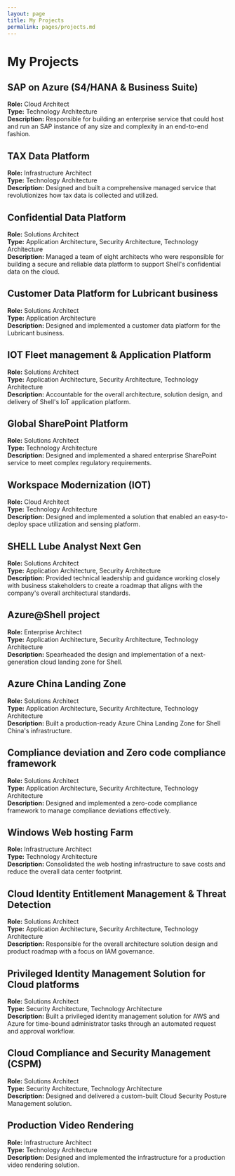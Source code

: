 ```yaml
---
layout: page
title: My Projects
permalink: pages/projects.md
---
```


# My Projects

## SAP on Azure (S4/HANA & Business Suite)
**Role:** Cloud Architect  
**Type:** Technology Architecture  
**Description:** Responsible for building an enterprise service that could host and run an SAP instance of any size and complexity in an end-to-end fashion.

## TAX Data Platform
**Role:** Infrastructure Architect  
**Type:** Technology Architecture  
**Description:** Designed and built a comprehensive managed service that revolutionizes how tax data is collected and utilized.

## Confidential Data Platform
**Role:** Solutions Architect  
**Type:** Application Architecture, Security Architecture, Technology Architecture  
**Description:** Managed a team of eight architects who were responsible for building a secure and reliable data platform to support Shell's confidential data on the cloud.

## Customer Data Platform for Lubricant business
**Role:** Solutions Architect  
**Type:** Application Architecture  
**Description:** Designed and implemented a customer data platform for the Lubricant business.

## IOT Fleet management & Application Platform
**Role:** Solutions Architect  
**Type:** Application Architecture, Security Architecture, Technology Architecture  
**Description:** Accountable for the overall architecture, solution design,  and delivery of Shell's IoT application platform.

## Global SharePoint Platform
**Role:** Solutions Architect  
**Type:** Technology Architecture  
**Description:** Designed and implemented a shared enterprise SharePoint service to meet complex regulatory requirements.

## Workspace Modernization (IOT)
**Role:** Cloud Architect  
**Type:** Technology Architecture  
**Description:** Designed and implemented a solution that enabled an easy-to-deploy space utilization and sensing platform.

## SHELL Lube Analyst Next Gen
**Role:** Solutions Architect  
**Type:** Application Architecture, Security Architecture  
**Description:** Provided technical leadership and guidance working closely with business stakeholders to create a roadmap that aligns with the company's overall architectural standards.

## Azure@Shell project
**Role:** Enterprise Architect  
**Type:** Application Architecture, Security Architecture, Technology Architecture  
**Description:** Spearheaded the design and implementation of a next-generation cloud landing zone for Shell.

## Azure China Landing Zone
**Role:** Solutions Architect  
**Type:** Application Architecture, Security Architecture, Technology Architecture  
**Description:** Built a production-ready Azure China Landing Zone for Shell China's infrastructure.

## Compliance deviation and Zero code compliance framework
**Role:** Solutions Architect  
**Type:** Application Architecture, Security Architecture, Technology Architecture  
**Description:** Designed and implemented a zero-code compliance framework to manage compliance deviations effectively.

## Windows Web hosting Farm
**Role:** Infrastructure Architect  
**Type:** Technology Architecture  
**Description:** Consolidated the web hosting infrastructure to save costs and reduce the overall data center footprint.

## Cloud Identity Entitlement Management & Threat Detection
**Role:** Solutions Architect  
**Type:** Application Architecture, Security Architecture, Technology Architecture  
**Description:** Responsible for the overall architecture solution design and product roadmap with a focus on IAM governance.

## Privileged Identity Management Solution for Cloud platforms
**Role:** Solutions Architect  
**Type:** Security Architecture, Technology Architecture  
**Description:** Built a privileged identity management solution for AWS and Azure for time-bound administrator tasks through an automated request and approval workflow.

## Cloud Compliance and Security Management (CSPM)
**Role:** Solutions Architect  
**Type:**  Security Architecture, Technology Architecture  
**Description:** Designed and delivered a custom-built Cloud Security Posture Management solution.

## Production Video Rendering
**Role:** Infrastructure Architect  
**Type:** Technology Architecture  
**Description:** Designed and implemented the infrastructure for a production video rendering solution.
